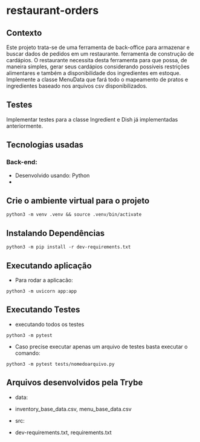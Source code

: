 # restaurant-orders

## Contexto
Este projeto trata-se de uma ferramenta de back-office para armazenar e buscar dados de pedidos em um restaurante. ferramenta de construção de cardápios. O restaurante necessita desta ferramenta para que possa, de maneira simples, gerar seus cardápios considerando possíveis restrições alimentares e também a disponibilidade dos ingredientes em estoque. Implemente a classe MenuData que fará todo o mapeamento de pratos e ingredientes baseado nos arquivos csv disponibilizados.

## Testes
Implementar testes para a classe Ingredient e Dish já implementadas anteriormente.

## Tecnologias usadas

### Back-end:
- Desenvolvido usando: Python
- 
## Crie o ambiente virtual para o projeto
```
python3 -m venv .venv && source .venv/bin/activate
```
## Instalando Dependências
```
python3 -m pip install -r dev-requirements.txt
```
## Executando aplicação
* Para rodar a aplicacão:
```
python3 -m uvicorn app:app
```

## Executando Testes
* executando todos os testes
 ```
 python3 -m pytest
```
* Caso precise executar apenas um arquivo de testes basta executar o comando:
```
python3 -m pytest tests/nomedoarquivo.py
```
## Arquivos desenvolvidos pela Trybe
* data:
- inventory_base_data.csv, menu_base_data.csv
* src:
- dev-requirements.txt, requirements.txt
